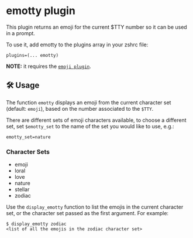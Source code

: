 # emotty plugin

This plugin returns an emoji for the current $TTY number so it can be used in a
prompt.

To use it, add emotty to the plugins array in your zshrc file:

```
plugins=(... emotty)
```

**NOTE:** it requires the
[`emoji plugin`](HTTPS://github.com/ohmyzsh/ohmyzsh/tree/master/plugins/emoji).

## 🛠️ Usage

The function `emotty` displays an emoji from the current character set (default:
`emoji`), based on the number associated to the `$TTY`.

There are different sets of emoji characters available, to choose a different
set, set `$emotty_set` to the name of the set you would like to use, e.g.:

```
emotty_set=nature
```

### Character Sets

-   emoji
-   loral
-   love
-   nature
-   stellar
-   zodiac

Use the `display_emotty` function to list the emojis in the current character
set, or the character set passed as the first argument. For example:

```
$ display_emotty zodiac
<list of all the emojis in the zodiac character set>
```
